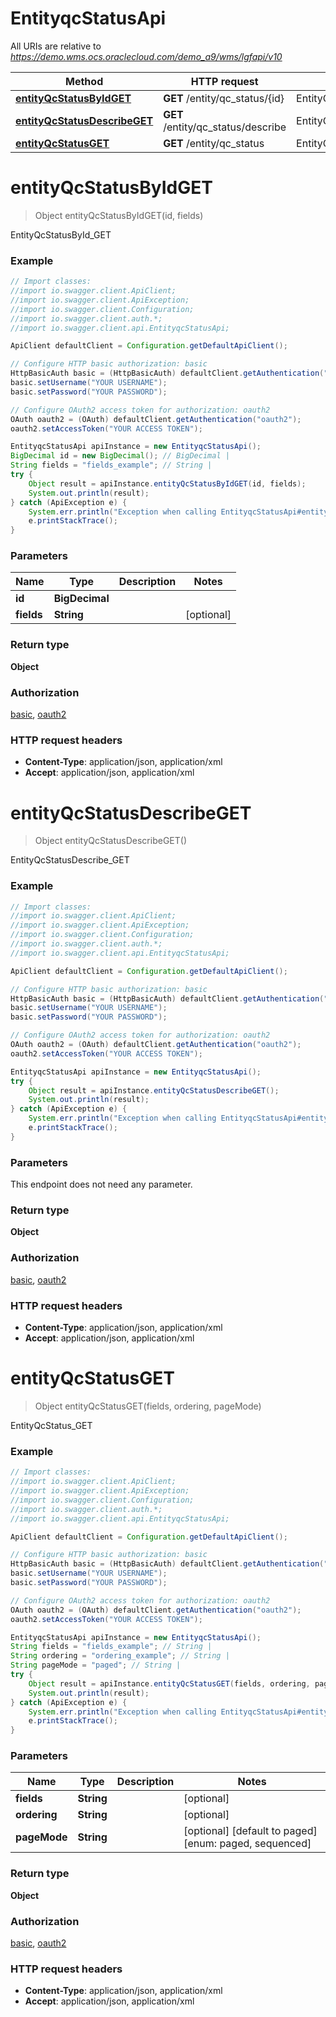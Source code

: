 # EntityqcStatusApi

All URIs are relative to *https://demo.wms.ocs.oraclecloud.com/demo_a9/wms/lgfapi/v10*

Method | HTTP request | Description
------------- | ------------- | -------------
[**entityQcStatusByIdGET**](EntityqcStatusApi.md#entityQcStatusByIdGET) | **GET** /entity/qc_status/{id} | EntityQcStatusById_GET
[**entityQcStatusDescribeGET**](EntityqcStatusApi.md#entityQcStatusDescribeGET) | **GET** /entity/qc_status/describe | EntityQcStatusDescribe_GET
[**entityQcStatusGET**](EntityqcStatusApi.md#entityQcStatusGET) | **GET** /entity/qc_status | EntityQcStatus_GET


<a name="entityQcStatusByIdGET"></a>
# **entityQcStatusByIdGET**
> Object entityQcStatusByIdGET(id, fields)

EntityQcStatusById_GET



### Example
```java
// Import classes:
//import io.swagger.client.ApiClient;
//import io.swagger.client.ApiException;
//import io.swagger.client.Configuration;
//import io.swagger.client.auth.*;
//import io.swagger.client.api.EntityqcStatusApi;

ApiClient defaultClient = Configuration.getDefaultApiClient();

// Configure HTTP basic authorization: basic
HttpBasicAuth basic = (HttpBasicAuth) defaultClient.getAuthentication("basic");
basic.setUsername("YOUR USERNAME");
basic.setPassword("YOUR PASSWORD");

// Configure OAuth2 access token for authorization: oauth2
OAuth oauth2 = (OAuth) defaultClient.getAuthentication("oauth2");
oauth2.setAccessToken("YOUR ACCESS TOKEN");

EntityqcStatusApi apiInstance = new EntityqcStatusApi();
BigDecimal id = new BigDecimal(); // BigDecimal | 
String fields = "fields_example"; // String | 
try {
    Object result = apiInstance.entityQcStatusByIdGET(id, fields);
    System.out.println(result);
} catch (ApiException e) {
    System.err.println("Exception when calling EntityqcStatusApi#entityQcStatusByIdGET");
    e.printStackTrace();
}
```

### Parameters

Name | Type | Description  | Notes
------------- | ------------- | ------------- | -------------
 **id** | **BigDecimal**|  |
 **fields** | **String**|  | [optional]

### Return type

**Object**

### Authorization

[basic](../README.md#basic), [oauth2](../README.md#oauth2)

### HTTP request headers

 - **Content-Type**: application/json, application/xml
 - **Accept**: application/json, application/xml

<a name="entityQcStatusDescribeGET"></a>
# **entityQcStatusDescribeGET**
> Object entityQcStatusDescribeGET()

EntityQcStatusDescribe_GET



### Example
```java
// Import classes:
//import io.swagger.client.ApiClient;
//import io.swagger.client.ApiException;
//import io.swagger.client.Configuration;
//import io.swagger.client.auth.*;
//import io.swagger.client.api.EntityqcStatusApi;

ApiClient defaultClient = Configuration.getDefaultApiClient();

// Configure HTTP basic authorization: basic
HttpBasicAuth basic = (HttpBasicAuth) defaultClient.getAuthentication("basic");
basic.setUsername("YOUR USERNAME");
basic.setPassword("YOUR PASSWORD");

// Configure OAuth2 access token for authorization: oauth2
OAuth oauth2 = (OAuth) defaultClient.getAuthentication("oauth2");
oauth2.setAccessToken("YOUR ACCESS TOKEN");

EntityqcStatusApi apiInstance = new EntityqcStatusApi();
try {
    Object result = apiInstance.entityQcStatusDescribeGET();
    System.out.println(result);
} catch (ApiException e) {
    System.err.println("Exception when calling EntityqcStatusApi#entityQcStatusDescribeGET");
    e.printStackTrace();
}
```

### Parameters
This endpoint does not need any parameter.

### Return type

**Object**

### Authorization

[basic](../README.md#basic), [oauth2](../README.md#oauth2)

### HTTP request headers

 - **Content-Type**: application/json, application/xml
 - **Accept**: application/json, application/xml

<a name="entityQcStatusGET"></a>
# **entityQcStatusGET**
> Object entityQcStatusGET(fields, ordering, pageMode)

EntityQcStatus_GET



### Example
```java
// Import classes:
//import io.swagger.client.ApiClient;
//import io.swagger.client.ApiException;
//import io.swagger.client.Configuration;
//import io.swagger.client.auth.*;
//import io.swagger.client.api.EntityqcStatusApi;

ApiClient defaultClient = Configuration.getDefaultApiClient();

// Configure HTTP basic authorization: basic
HttpBasicAuth basic = (HttpBasicAuth) defaultClient.getAuthentication("basic");
basic.setUsername("YOUR USERNAME");
basic.setPassword("YOUR PASSWORD");

// Configure OAuth2 access token for authorization: oauth2
OAuth oauth2 = (OAuth) defaultClient.getAuthentication("oauth2");
oauth2.setAccessToken("YOUR ACCESS TOKEN");

EntityqcStatusApi apiInstance = new EntityqcStatusApi();
String fields = "fields_example"; // String | 
String ordering = "ordering_example"; // String | 
String pageMode = "paged"; // String | 
try {
    Object result = apiInstance.entityQcStatusGET(fields, ordering, pageMode);
    System.out.println(result);
} catch (ApiException e) {
    System.err.println("Exception when calling EntityqcStatusApi#entityQcStatusGET");
    e.printStackTrace();
}
```

### Parameters

Name | Type | Description  | Notes
------------- | ------------- | ------------- | -------------
 **fields** | **String**|  | [optional]
 **ordering** | **String**|  | [optional]
 **pageMode** | **String**|  | [optional] [default to paged] [enum: paged, sequenced]

### Return type

**Object**

### Authorization

[basic](../README.md#basic), [oauth2](../README.md#oauth2)

### HTTP request headers

 - **Content-Type**: application/json, application/xml
 - **Accept**: application/json, application/xml

